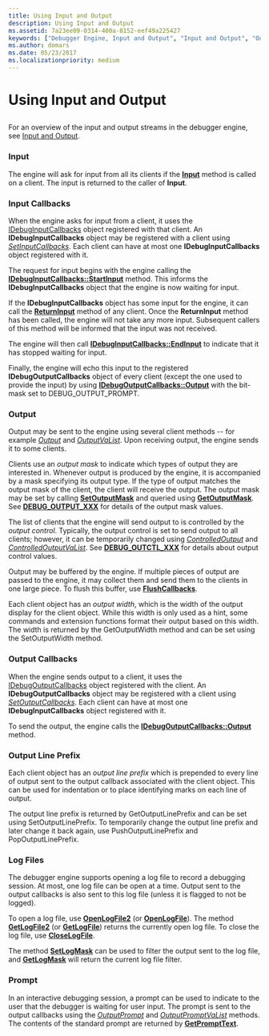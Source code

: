 ```yaml
---
title: Using Input and Output
description: Using Input and Output
ms.assetid: 7a23ee09-0314-400a-8152-eef49a225427
keywords: ["Debugger Engine, Input and Output", "Input and Output", "Output"]
ms.author: domars
ms.date: 05/23/2017
ms.localizationpriority: medium
---
```


# Using Input and Output


## <span id="ddk_input_and_output_dbx"></span><span id="DDK_INPUT_AND_OUTPUT_DBX"></span>


For an overview of the input and output streams in the debugger engine, see [Input and Output](input-and-output.md).

### <span id="input"></span><span id="INPUT"></span>Input

The engine will ask for input from all its clients if the [**Input**](https://msdn.microsoft.com/library/windows/hardware/ff550962) method is called on a client. The input is returned to the caller of **Input**.

### <span id="input-callbacks"></span><span id="INPUT_CALLBACKS"></span>Input Callbacks

When the engine asks for input from a client, it uses the [IDebugInputCallbacks](https://msdn.microsoft.com/library/windows/hardware/ff550785) object registered with that client. An **IDebugInputCallbacks** object may be registered with a client using [*SetInputCallbacks*](https://msdn.microsoft.com/library/windows/hardware/ff556721). Each client can have at most one **IDebugInputCallbacks** object registered with it.

The request for input begins with the engine calling the [**IDebugInputCallbacks::StartInput**](https://msdn.microsoft.com/library/windows/hardware/ff550797) method. This informs the **IDebugInputCallbacks** object that the engine is now waiting for input.

If the **IDebugInputCallbacks** object has some input for the engine, it can call the [**ReturnInput**](https://msdn.microsoft.com/library/windows/hardware/ff554600) method of any client. Once the **ReturnInput** method has been called, the engine will not take any more input. Subsequent callers of this method will be informed that the input was not received.

The engine will then call [**IDebugInputCallbacks::EndInput**](https://msdn.microsoft.com/library/windows/hardware/ff550791) to indicate that it has stopped waiting for input.

Finally, the engine will echo this input to the registered **IDebugOutputCallbacks** object of every client (except the one used to provide the input) by using [**IDebugOutputCallbacks::Output**](https://msdn.microsoft.com/library/windows/hardware/ff550815) with the bit-mask set to DEBUG\_OUTPUT\_PROMPT.

### <span id="output"></span><span id="OUTPUT"></span>Output

Output may be sent to the engine using several client methods -- for example [*Output*](https://msdn.microsoft.com/library/windows/hardware/ff553183) and [*OutputVaList*](https://msdn.microsoft.com/library/windows/hardware/ff553280). Upon receiving output, the engine sends it to some clients.

Clients use an *output mask* to indicate which types of output they are interested in. Whenever output is produced by the engine, it is accompanied by a mask specifying its output type. If the type of output matches the output mask of the client, the client will receive the output. The output mask may be set by calling [**SetOutputMask**](https://msdn.microsoft.com/library/windows/hardware/ff556756) and queried using [**GetOutputMask**](https://msdn.microsoft.com/library/windows/hardware/ff548080). See [**DEBUG\_OUTPUT\_XXX**](https://msdn.microsoft.com/library/windows/hardware/ff541518) for details of the output mask values.

The list of clients that the engine will send output to is controlled by the *output control*. Typically, the output control is set to send output to all clients; however, it can be temporarily changed using [*ControlledOutput*](https://msdn.microsoft.com/library/windows/hardware/ff539248) and [*ControlledOutputVaList*](https://msdn.microsoft.com/library/windows/hardware/ff539252). See [**DEBUG\_OUTCTL\_XXX**](https://msdn.microsoft.com/library/windows/hardware/ff541517) for details about output control values.

Output may be buffered by the engine. If multiple pieces of output are passed to the engine, it may collect them and send them to the clients in one large piece. To flush this buffer, use [**FlushCallbacks**](https://msdn.microsoft.com/library/windows/hardware/ff545475).

Each client object has an *output width*, which is the width of the output display for the client object. While this width is only used as a hint, some commands and extension functions format their output based on this width. The width is returned by the GetOutputWidth method and can be set using the SetOutputWidth method.

### <span id="output-callbacks"></span><span id="OUTPUT_CALLBACKS"></span>Output Callbacks

When the engine sends output to a client, it uses the [IDebugOutputCallbacks](https://msdn.microsoft.com/library/windows/hardware/ff550801) object registered with the client. An **IDebugOutputCallbacks** object may be registered with a client using [*SetOutputCallbacks*](https://msdn.microsoft.com/library/windows/hardware/ff556751). Each client can have at most one **IDebugInputCallbacks** object registered with it.

To send the output, the engine calls the [**IDebugOutputCallbacks::Output**](https://msdn.microsoft.com/library/windows/hardware/ff550815) method.

### <span id="output-line-prefix"></span><span id="OUTPUT_LINE_PREFIX"></span>Output Line Prefix

Each client object has an *output line prefix* which is prepended to every line of output sent to the output callback associated with the client object. This can be used for indentation or to place identifying marks on each line of output.

The output line prefix is returned by GetOutputLinePrefix and can be set using SetOutputLinePrefix. To temporarily change the output line prefix and later change it back again, use PushOutputLinePrefix and PopOutputLinePrefix.

### <span id="log-files"></span><span id="LOG_FILES"></span>Log Files

The debugger engine supports opening a log file to record a debugging session. At most, one log file can be open at a time. Output sent to the output callbacks is also sent to this log file (unless it is flagged to not be logged).

To open a log file, use [**OpenLogFile2**](https://msdn.microsoft.com/library/windows/hardware/ff553155) (or [**OpenLogFile**](https://msdn.microsoft.com/library/windows/hardware/ff553154)). The method [**GetLogFile2**](https://msdn.microsoft.com/library/windows/hardware/ff547025) (or [**GetLogFile**](https://msdn.microsoft.com/library/windows/hardware/ff547016)) returns the currently open log file. To close the log file, use [**CloseLogFile**](https://msdn.microsoft.com/library/windows/hardware/ff539148).

The method [**SetLogMask**](https://msdn.microsoft.com/library/windows/hardware/ff556734) can be used to filter the output sent to the log file, and [**GetLogMask**](https://msdn.microsoft.com/library/windows/hardware/ff547066) will return the current log file filter.

### <span id="prompt"></span><span id="PROMPT"></span>Prompt

In an interactive debugging session, a prompt can be used to indicate to the user that the debugger is waiting for user input. The prompt is sent to the output callbacks using the [*OutputPrompt*](https://msdn.microsoft.com/library/windows/hardware/ff553227) and [*OutputPromptVaList*](https://msdn.microsoft.com/library/windows/hardware/ff553231) methods. The contents of the standard prompt are returned by [**GetPromptText**](https://msdn.microsoft.com/library/windows/hardware/ff548180).

 

 





